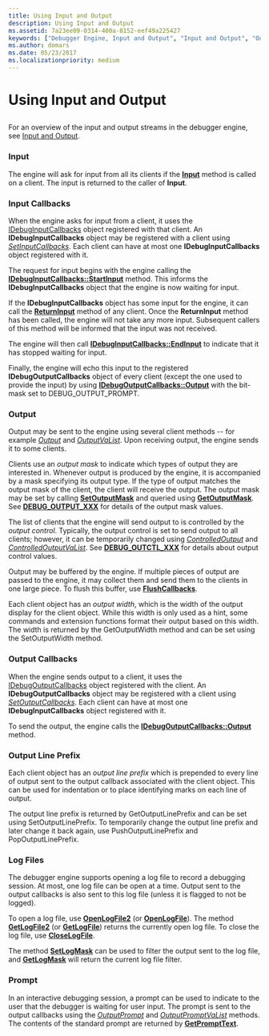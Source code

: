 ```yaml
---
title: Using Input and Output
description: Using Input and Output
ms.assetid: 7a23ee09-0314-400a-8152-eef49a225427
keywords: ["Debugger Engine, Input and Output", "Input and Output", "Output"]
ms.author: domars
ms.date: 05/23/2017
ms.localizationpriority: medium
---
```


# Using Input and Output


## <span id="ddk_input_and_output_dbx"></span><span id="DDK_INPUT_AND_OUTPUT_DBX"></span>


For an overview of the input and output streams in the debugger engine, see [Input and Output](input-and-output.md).

### <span id="input"></span><span id="INPUT"></span>Input

The engine will ask for input from all its clients if the [**Input**](https://msdn.microsoft.com/library/windows/hardware/ff550962) method is called on a client. The input is returned to the caller of **Input**.

### <span id="input-callbacks"></span><span id="INPUT_CALLBACKS"></span>Input Callbacks

When the engine asks for input from a client, it uses the [IDebugInputCallbacks](https://msdn.microsoft.com/library/windows/hardware/ff550785) object registered with that client. An **IDebugInputCallbacks** object may be registered with a client using [*SetInputCallbacks*](https://msdn.microsoft.com/library/windows/hardware/ff556721). Each client can have at most one **IDebugInputCallbacks** object registered with it.

The request for input begins with the engine calling the [**IDebugInputCallbacks::StartInput**](https://msdn.microsoft.com/library/windows/hardware/ff550797) method. This informs the **IDebugInputCallbacks** object that the engine is now waiting for input.

If the **IDebugInputCallbacks** object has some input for the engine, it can call the [**ReturnInput**](https://msdn.microsoft.com/library/windows/hardware/ff554600) method of any client. Once the **ReturnInput** method has been called, the engine will not take any more input. Subsequent callers of this method will be informed that the input was not received.

The engine will then call [**IDebugInputCallbacks::EndInput**](https://msdn.microsoft.com/library/windows/hardware/ff550791) to indicate that it has stopped waiting for input.

Finally, the engine will echo this input to the registered **IDebugOutputCallbacks** object of every client (except the one used to provide the input) by using [**IDebugOutputCallbacks::Output**](https://msdn.microsoft.com/library/windows/hardware/ff550815) with the bit-mask set to DEBUG\_OUTPUT\_PROMPT.

### <span id="output"></span><span id="OUTPUT"></span>Output

Output may be sent to the engine using several client methods -- for example [*Output*](https://msdn.microsoft.com/library/windows/hardware/ff553183) and [*OutputVaList*](https://msdn.microsoft.com/library/windows/hardware/ff553280). Upon receiving output, the engine sends it to some clients.

Clients use an *output mask* to indicate which types of output they are interested in. Whenever output is produced by the engine, it is accompanied by a mask specifying its output type. If the type of output matches the output mask of the client, the client will receive the output. The output mask may be set by calling [**SetOutputMask**](https://msdn.microsoft.com/library/windows/hardware/ff556756) and queried using [**GetOutputMask**](https://msdn.microsoft.com/library/windows/hardware/ff548080). See [**DEBUG\_OUTPUT\_XXX**](https://msdn.microsoft.com/library/windows/hardware/ff541518) for details of the output mask values.

The list of clients that the engine will send output to is controlled by the *output control*. Typically, the output control is set to send output to all clients; however, it can be temporarily changed using [*ControlledOutput*](https://msdn.microsoft.com/library/windows/hardware/ff539248) and [*ControlledOutputVaList*](https://msdn.microsoft.com/library/windows/hardware/ff539252). See [**DEBUG\_OUTCTL\_XXX**](https://msdn.microsoft.com/library/windows/hardware/ff541517) for details about output control values.

Output may be buffered by the engine. If multiple pieces of output are passed to the engine, it may collect them and send them to the clients in one large piece. To flush this buffer, use [**FlushCallbacks**](https://msdn.microsoft.com/library/windows/hardware/ff545475).

Each client object has an *output width*, which is the width of the output display for the client object. While this width is only used as a hint, some commands and extension functions format their output based on this width. The width is returned by the GetOutputWidth method and can be set using the SetOutputWidth method.

### <span id="output-callbacks"></span><span id="OUTPUT_CALLBACKS"></span>Output Callbacks

When the engine sends output to a client, it uses the [IDebugOutputCallbacks](https://msdn.microsoft.com/library/windows/hardware/ff550801) object registered with the client. An **IDebugOutputCallbacks** object may be registered with a client using [*SetOutputCallbacks*](https://msdn.microsoft.com/library/windows/hardware/ff556751). Each client can have at most one **IDebugInputCallbacks** object registered with it.

To send the output, the engine calls the [**IDebugOutputCallbacks::Output**](https://msdn.microsoft.com/library/windows/hardware/ff550815) method.

### <span id="output-line-prefix"></span><span id="OUTPUT_LINE_PREFIX"></span>Output Line Prefix

Each client object has an *output line prefix* which is prepended to every line of output sent to the output callback associated with the client object. This can be used for indentation or to place identifying marks on each line of output.

The output line prefix is returned by GetOutputLinePrefix and can be set using SetOutputLinePrefix. To temporarily change the output line prefix and later change it back again, use PushOutputLinePrefix and PopOutputLinePrefix.

### <span id="log-files"></span><span id="LOG_FILES"></span>Log Files

The debugger engine supports opening a log file to record a debugging session. At most, one log file can be open at a time. Output sent to the output callbacks is also sent to this log file (unless it is flagged to not be logged).

To open a log file, use [**OpenLogFile2**](https://msdn.microsoft.com/library/windows/hardware/ff553155) (or [**OpenLogFile**](https://msdn.microsoft.com/library/windows/hardware/ff553154)). The method [**GetLogFile2**](https://msdn.microsoft.com/library/windows/hardware/ff547025) (or [**GetLogFile**](https://msdn.microsoft.com/library/windows/hardware/ff547016)) returns the currently open log file. To close the log file, use [**CloseLogFile**](https://msdn.microsoft.com/library/windows/hardware/ff539148).

The method [**SetLogMask**](https://msdn.microsoft.com/library/windows/hardware/ff556734) can be used to filter the output sent to the log file, and [**GetLogMask**](https://msdn.microsoft.com/library/windows/hardware/ff547066) will return the current log file filter.

### <span id="prompt"></span><span id="PROMPT"></span>Prompt

In an interactive debugging session, a prompt can be used to indicate to the user that the debugger is waiting for user input. The prompt is sent to the output callbacks using the [*OutputPrompt*](https://msdn.microsoft.com/library/windows/hardware/ff553227) and [*OutputPromptVaList*](https://msdn.microsoft.com/library/windows/hardware/ff553231) methods. The contents of the standard prompt are returned by [**GetPromptText**](https://msdn.microsoft.com/library/windows/hardware/ff548180).

 

 





